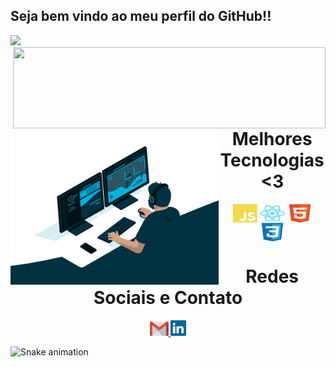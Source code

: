 ## Seja bem vindo ao meu perfil do GitHub!!

<div>
  
  <img  height="160em" src="https://github-readme-stats.vercel.app/api?username=devbrunolucas&show_icons=true&theme=midnight-purple&include_all_commits=true&count_private=true"/>
  <img align="right" height="130em" width="500px" src="https://github-readme-stats.vercel.app/api/top-langs/?username=devbrunolucas&layout=compact&langs_count=16&theme=midnight-purple"/>
</div>
<br>

<div  align="center"> 
  <div style="display: inline_block"><br>
    <img align="left" height="250" alt="coding-time" src="code.gif">
    <h1 align="center">Melhores Tecnologias <3</h1>
    <img align="center" height="30" width="40" alt="js-icon"  src="https://raw.githubusercontent.com/devicons/devicon/master/icons/javascript/javascript-plain.svg">
    <img align="center" height="30" width="40" alt="react-icon" src="https://raw.githubusercontent.com/devicons/devicon/master/icons/react/react-original.svg">
    <img align="center" height="30" width="40" alt="html-icon" src="https://raw.githubusercontent.com/devicons/devicon/master/icons/html5/html5-original.svg">
    <img align="center" height="30" width="40" alt="css-icon" src="https://raw.githubusercontent.com/devicons/devicon/master/icons/css3/css3-original.svg">
    
   </div>
    
  
  <h1 align="center">Redes Sociais e Contato</h1>
    <a href = "mailto: devbrunolucas@gmail.com">
      <img width="30" src="gmail.svg">
    </a>
    <a href = "[https://www.linkedin.com/in/luigi-gottardello-fonseca-44651a205/](https://www.linkedin.com/in/bruno-lucas-b64910254/)">
      <img width="25" src="linkedin.svg">
    </a>
    
</div>
  
![Snake animation](https://github.com/devbrunolucas/devbrunolucas/blob/output/github-contribution-grid-snake.svg)
